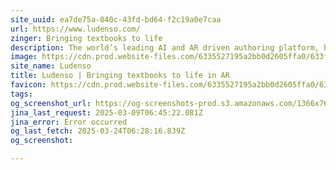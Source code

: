 ```yaml
---
site_uuid: ea7de75a-040c-43fd-bd64-f2c19a0e7caa
url: https://www.ludenso.com/
zinger: Bringing textbooks to life
description: The world’s leading AI and AR driven authoring platform, built specifically for publishers
image: https://cdn.prod.website-files.com/6335527195a2bb0d2605ffa0/633fe6b0c8860a04fd591907_favicon.png
site_name: Ludenso
title: Ludenso | Bringing textbooks to life in AR
favicon: https://cdn.prod.website-files.com/6335527195a2bb0d2605ffa0/633fe70d46af59e17dd0992d_favicon%201.png
tags: 
og_screenshot_url: https://og-screenshots-prod.s3.amazonaws.com/1366x768/80/false/2edbf9cc2bc14ff13e265130646337dd5f08b70a542dead656eba5cca2619397.jpeg
jina_last_request: 2025-03-09T06:45:22.081Z
jina_error: Error occurred
og_last_fetch: 2025-03-24T06:28:16.839Z
og_screenshot: 

---
```



